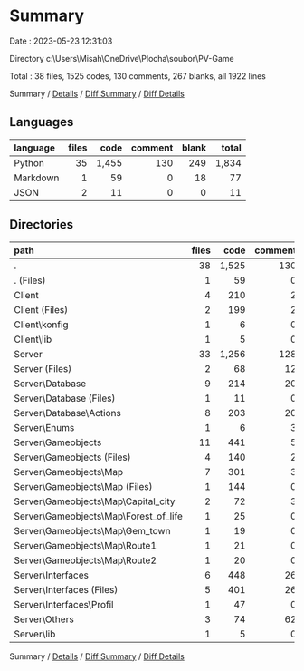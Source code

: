 # Summary

Date : 2023-05-23 12:31:03

Directory c:\\Users\\Misah\\OneDrive\\Plocha\\soubor\\PV-Game

Total : 38 files,  1525 codes, 130 comments, 267 blanks, all 1922 lines

Summary / [Details](details.md) / [Diff Summary](diff.md) / [Diff Details](diff-details.md)

## Languages
| language | files | code | comment | blank | total |
| :--- | ---: | ---: | ---: | ---: | ---: |
| Python | 35 | 1,455 | 130 | 249 | 1,834 |
| Markdown | 1 | 59 | 0 | 18 | 77 |
| JSON | 2 | 11 | 0 | 0 | 11 |

## Directories
| path | files | code | comment | blank | total |
| :--- | ---: | ---: | ---: | ---: | ---: |
| . | 38 | 1,525 | 130 | 267 | 1,922 |
| . (Files) | 1 | 59 | 0 | 18 | 77 |
| Client | 4 | 210 | 2 | 22 | 234 |
| Client (Files) | 2 | 199 | 2 | 21 | 222 |
| Client\\konfig | 1 | 6 | 0 | 0 | 6 |
| Client\\lib | 1 | 5 | 0 | 1 | 6 |
| Server | 33 | 1,256 | 128 | 227 | 1,611 |
| Server (Files) | 2 | 68 | 12 | 11 | 91 |
| Server\\Database | 9 | 214 | 20 | 30 | 264 |
| Server\\Database (Files) | 1 | 11 | 0 | 3 | 14 |
| Server\\Database\\Actions | 8 | 203 | 20 | 27 | 250 |
| Server\\Enums | 1 | 6 | 3 | 2 | 11 |
| Server\\Gameobjects | 11 | 441 | 5 | 83 | 529 |
| Server\\Gameobjects (Files) | 4 | 140 | 2 | 27 | 169 |
| Server\\Gameobjects\\Map | 7 | 301 | 3 | 56 | 360 |
| Server\\Gameobjects\\Map (Files) | 1 | 144 | 0 | 31 | 175 |
| Server\\Gameobjects\\Map\\Capital_city | 2 | 72 | 3 | 15 | 90 |
| Server\\Gameobjects\\Map\\Forest_of_life | 1 | 25 | 0 | 3 | 28 |
| Server\\Gameobjects\\Map\\Gem_town | 1 | 19 | 0 | 2 | 21 |
| Server\\Gameobjects\\Map\\Route1 | 1 | 21 | 0 | 3 | 24 |
| Server\\Gameobjects\\Map\\Route2 | 1 | 20 | 0 | 2 | 22 |
| Server\\Interfaces | 6 | 448 | 26 | 85 | 559 |
| Server\\Interfaces (Files) | 5 | 401 | 26 | 75 | 502 |
| Server\\Interfaces\\Profil | 1 | 47 | 0 | 10 | 57 |
| Server\\Others | 3 | 74 | 62 | 15 | 151 |
| Server\\lib | 1 | 5 | 0 | 1 | 6 |

Summary / [Details](details.md) / [Diff Summary](diff.md) / [Diff Details](diff-details.md)